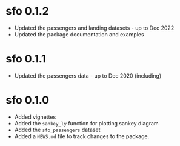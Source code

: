# sfo 0.1.2

* Updated the passengers and landing datasets - up to Dec 2022
* Updated the package documentation and examples

# sfo 0.1.1

* Updated the passengers data - up to Dec 2020 (including)

# sfo 0.1.0

* Added vignettes
* Added the `sankey_ly` function for plotting sankey diagram
* Added the `sfo_passengers` dataset
* Added a `NEWS.md` file to track changes to the package.
